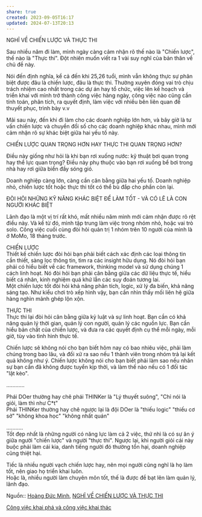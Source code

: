 ```yaml
---
share: true
created: 2023-09-05T16:17
updated: 2024-07-13T20:13
---
```

NGHĨ VỀ CHIẾN LƯỢC VÀ THỰC THI  
  
Sau nhiều năm đi làm, mình ngày càng cảm nhận rõ thế nào là "Chiến lược", thế nào là "Thực thi". Đột nhiên muốn viết ra 1 vài suy nghĩ của bản thân về chủ đề này.  
  
Nói đến định nghĩa, kể cả đến khi 25,26 tuổi, mình vẫn không thực sự phân biệt được đâu là chiến lược, đâu là thực thi. Thường xuyên đóng vai trò chịu trách nhiệm cao nhất trong các dự án hay tổ chức, việc lên kế hoạch và triển khai với mình trở thành công việc hàng ngày, công việc nào cũng cần tính toán, phân tích, ra quyết định, làm việc với nhiều bên liên quan để thuyết phục, trình bày v.v  
  
Mãi sau này, đến khi đi làm cho các doanh nghiệp lớn hơn, và bây giờ là tư vấn chiến lược và chuyển đổi số cho các doanh nghiệp khác nhau, mình mới cảm nhận rõ sự khác biệt giữa hai yếu tố này.  
  
CHIẾN LƯỢC QUAN TRỌNG HƠN HAY THỰC THI QUAN TRỌNG HƠN?  
  
Điều này giống như hỏi là khi bạn rơi xuống nước: kỹ thuật bơi quan trọng hay thể lực quan trọng? Điều này phụ thuộc vào bạn rơi xuống bể bơi trong nhà hay rơi giữa biển đầy sóng gió.  
  
Doanh nghiệp càng lớn, càng cần cân bằng giữa hai yếu tố. Doanh nghiệp nhỏ, chiến lược tốt hoặc thực thi tốt có thể bù đắp cho phần còn lại.  
  
ĐÒI HỎI NHỮNG KỸ NĂNG KHÁC BIỆT ĐỂ LÀM TỐT - VÀ CÓ LẼ LÀ CON NGƯỜI KHÁC BIỆT  
  
Lãnh đạo là một vị trí rất khó, mất nhiều năm mình mới cảm nhận được rõ rệt điều này. Và kể từ đó, mình tập trung làm việc trong nhóm nhỏ, hoặc vai trò solo. Công việc cuối cùng đòi hỏi quản trị 1 nhóm trên 10 người của mình là ở MoMo, 18 tháng trước.  
  
CHIẾN LƯỢC  
Thiết kế chiến lược đòi hỏi bạn phải biết cách xác định các loại thông tin cần thiết, sàng lọc thông tin, tìm ra các insight hữu dụng. Nó đòi hỏi bạn phải có hiểu biết về các framework, thinking model và sử dụng chúng 1 cách linh hoạt. Nó đòi hỏi bạn phải cân bằng giữa các dữ liệu thực tế, hiểu biết cá nhân, kinh nghiệm quá khứ lẫn các suy đoán tương lai.  
Một chiến lược tốt đòi hỏi khả năng phân tích, logic, xử lý đa biến, khả năng sáng tạo. Như kiểu chơi trò xếp hình vậy, bạn cần nhìn thấy mối liên hệ giữa hàng nghìn mảnh ghép lộn xộn.  
  
THỰC THI  
Thực thi lại đòi hỏi cân bằng giữa kỷ luật và sự linh hoạt. Bạn cần có khả năng quản lý thời gian, quản lý con người, quản lý các nguồn lực. Bạn cần hiểu bản chất của chiến lược, và đưa ra các quyết định cụ thể mỗi ngày, mỗi giờ, tùy vào tình hình thực tế.  
  
Chiến lược sẽ không nói cho bạn biết hôm nay có bao nhiêu việc, phải làm chúng trong bao lâu, và đối xử ra sao nếu 1 thành viên trong nhóm trả lại kết quả không như ý. Chiến lược không nói cho bạn biết phải làm sao nếu nhân sự bạn cần đã không được tuyển kịp thời, và làm thế nào nếu có 1 đối tác "lật kèo".  
  
............  
  
Phái DOer thường hay chê phái THINKer là "Lý thuyết suông", "Chỉ nói là giỏi, làm thì như C*t"  
Phải THINKer thường hay chê ngược lại là đội DOer là "thiếu logic" "thiếu cơ sở" "không khoa học" "không nhất quán"  
  
...........  
Tốt đẹp nhất là những người có năng lực làm cả 2 việc, thứ nhì là có sự ăn ý giữa người "chiến lược" và người "thực thi". Ngược lại, khi người giỏi cái này buộc phải làm cái kia, danh tiếng người đó thường tổn hại, doanh nghiệp cũng thiệt hại.  
  
Tiếc là nhiều người vạch chiến lược hay, nên mọi người cũng nghĩ là họ làm tốt, nên giao họ triển khai luôn.  
Hoặc là, nhiều người làm chuyên môn tốt, thế là được đề bạt lên làm quản lý, lãnh đạo.

Nguồn:: [Hoàng Đức Minh](../../%CE%9E%20Ngu%E1%BB%93n/Qu%E1%BA%A3n%20l%C3%BD%20d%E1%BB%B1%20%C3%A1n,%20ph%C3%A1t%20tri%E1%BB%83n%20s%E1%BA%A3n%20ph%E1%BA%A9m,%20x%C3%A2y%20d%E1%BB%B1ng%20t%E1%BB%95%20ch%E1%BB%A9c/Ho%C3%A0ng%20%C4%90%E1%BB%A9c%20Minh.md), [NGHĨ VỀ CHIẾN LƯỢC VÀ THỰC THI](https://www.facebook.com/minh5e/posts/pfbid0tC3p2ECjrEcEp11mV2p1AHpFQD5NCKqaDG64vreBxUwDpfjGNNcc4pX1hD3KamXal)

[Công việc khai phá và công việc khai thác](../C%C3%B4ng%20vi%E1%BB%87c/C%C3%B4ng%20vi%E1%BB%87c%20khai%20ph%C3%A1%20v%C3%A0%20c%C3%B4ng%20vi%E1%BB%87c%20khai%20th%C3%A1c.md)